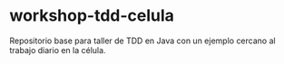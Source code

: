 # workshop-tdd-celula
Repositorio base para taller de TDD en Java con un ejemplo cercano al trabajo diario en la célula.
